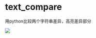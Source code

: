 # text_compare
用python比较两个字符串差异，高亮差异部分

<img src="https://raw.githubusercontent.com/bojone/text_compare/master/demo.png">
